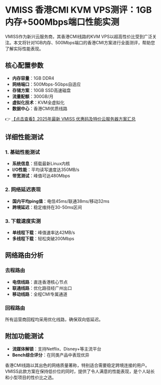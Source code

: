 # VMISS 香港CMI KVM VPS测评：1GB内存+500Mbps端口性能实测

VMISS作为新兴云服务商，其香港CMI线路的KVM VPS以超高性价比受到广泛关注。本文将针对1GB内存、500Mbps端口的香港CMI方案进行全面测评，帮助您了解实际性能表现。

## 核心配置参数
- **内存容量**：1GB DDR4
- **网络端口**：500Mbps-5Gbps自适应
- **存储方案**：10GB SSD高速磁盘
- **流量配额**：300GB/月
- **虚拟化技术**：KVM全虚拟化
- **数据中心**：香港CMI优质线路

👉 [【点击查看】2025年最新 VMISS 优惠码及特价云服务器方案汇总](https://bit.ly/Vmiss)

## 详细性能测试
### 1. 基础性能测试
- **系统信息**：搭载最新Linux内核
- **I/O性能**：平均读写速度达350MB/s
- **带宽测试**：峰值可达480Mbps

### 2. 网络延迟表现
- **国内平均ping值**：电信45ms/联通38ms/移动32ms
- **跨境延迟**：稳定维持在30-50ms区间

### 3. 下载速度实测
- **单线程下载**：峰值速率达42MB/s
- **多线程下载**：轻松突破200Mbps

## 网络路由分析
### 去程路由
- **电信线路**：直连香港核心节点
- **联通线路**：优化路径经广州出口
- **移动线路**：全程CMI专属通道

### 回程路由
所有运营商回程均采用优化线路，确保双向低延迟。

## 附加功能测试
- **流媒体解锁**：支持Netflix、Disney+等主流平台
- **Bench综合评分**：在同类产品中表现优异

香港CMI线路以其出色的网络质量著称，特别适合需要稳定跨境连接的用户。VMISS此款方案在保持低价位的同时，提供了令人满意的性能表现，是个人站长和小型项目的性价比之选。